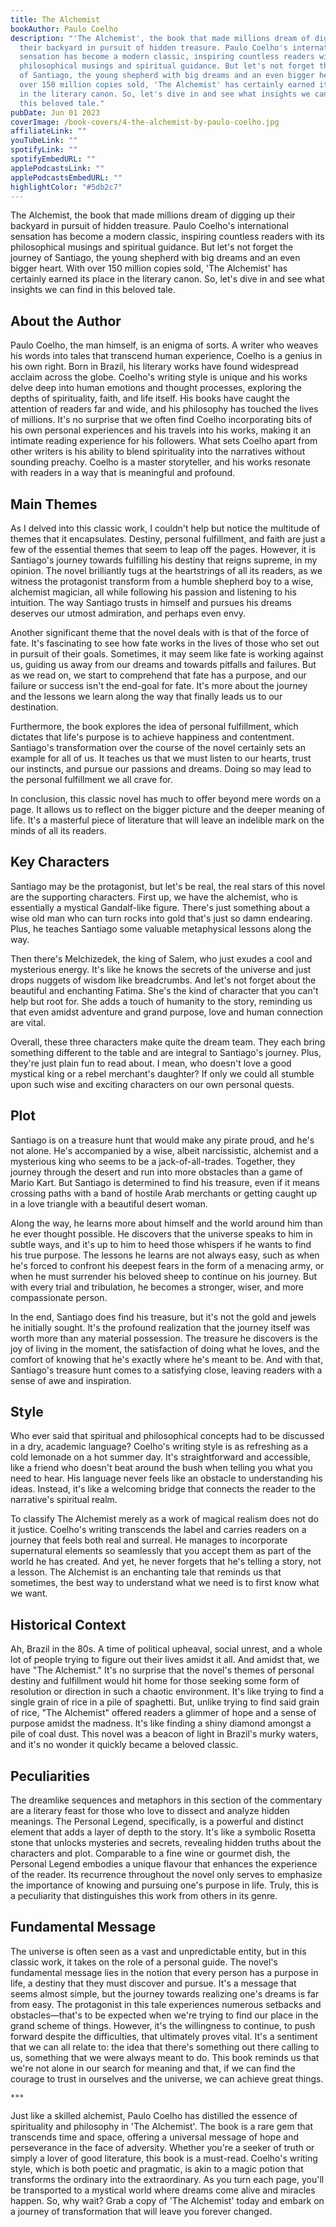 ```yaml
---
title: The Alchemist
bookAuthor: Paulo Coelho
description: "'The Alchemist', the book that made millions dream of digging up
  their backyard in pursuit of hidden treasure. Paulo Coelho's international
  sensation has become a modern classic, inspiring countless readers with its
  philosophical musings and spiritual guidance. But let's not forget the journey
  of Santiago, the young shepherd with big dreams and an even bigger heart. With
  over 150 million copies sold, 'The Alchemist' has certainly earned its place
  in the literary canon. So, let's dive in and see what insights we can find in
  this beloved tale."
pubDate: Jun 01 2023
coverImage: /book-covers/4-the-alchemist-by-paulo-coelho.jpg
affiliateLink: ""
youTubeLink: ""
spotifyLink: ""
spotifyEmbedURL: ""
applePodcastsLink: ""
applePodcastsEmbedURL: ""
highlightColor: "#5db2c7"
---
```


The Alchemist, the book that made millions dream of digging up their backyard in pursuit of hidden treasure. Paulo Coelho's international sensation has become a modern classic, inspiring countless readers with its philosophical musings and spiritual guidance. But let's not forget the journey of Santiago, the young shepherd with big dreams and an even bigger heart. With over 150 million copies sold, 'The Alchemist' has certainly earned its place in the literary canon. So, let's dive in and see what insights we can find in this beloved tale.

## About the Author

Paulo Coelho, the man himself, is an enigma of sorts. A writer who weaves his words into tales that transcend human experience, Coelho is a genius in his own right. Born in Brazil, his literary works have found widespread acclaim across the globe. Coelho's writing style is unique and his works delve deep into human emotions and thought processes, exploring the depths of spirituality, faith, and life itself. His books have caught the attention of readers far and wide, and his philosophy has touched the lives of millions. It's no surprise that we often find Coelho incorporating bits of his own personal experiences and his travels into his works, making it an intimate reading experience for his followers. What sets Coelho apart from other writers is his ability to blend spirituality into the narratives without sounding preachy. Coelho is a master storyteller, and his works resonate with readers in a way that is meaningful and profound.


## Main Themes

As I delved into this classic work, I couldn't help but notice the multitude of themes that it encapsulates. Destiny, personal fulfillment, and faith are just a few of the essential themes that seem to leap off the pages. However, it is Santiago's journey towards fulfilling his destiny that reigns supreme, in my opinion. The novel brilliantly tugs at the heartstrings of all its readers, as we witness the protagonist transform from a humble shepherd boy to a wise, alchemist magician, all while following his passion and listening to his intuition. The way Santiago trusts in himself and pursues his dreams deserves our utmost admiration, and perhaps even envy. 

Another significant theme that the novel deals with is that of the force of fate. It's fascinating to see how fate works in the lives of those who set out in pursuit of their goals. Sometimes, it may seem like fate is working against us, guiding us away from our dreams and towards pitfalls and failures. But as we read on, we start to comprehend that fate has a purpose, and our failure or success isn't the end-goal for fate. It's more about the journey and the lessons we learn along the way that finally leads us to our destination.

Furthermore, the book explores the idea of personal fulfillment, which dictates that life's purpose is to achieve happiness and contentment. Santiago's transformation over the course of the novel certainly sets an example for all of us. It teaches us that we must listen to our hearts, trust our instincts, and pursue our passions and dreams. Doing so may lead to the personal fulfillment we all crave for.

In conclusion, this classic novel has much to offer beyond mere words on a page. It allows us to reflect on the bigger picture and the deeper meaning of life. It's a masterful piece of literature that will leave an indelible mark on the minds of all its readers.

## Key Characters

Santiago may be the protagonist, but let's be real, the real stars of this novel are the supporting characters. First up, we have the alchemist, who is essentially a mystical Gandalf-like figure. There's just something about a wise old man who can turn rocks into gold that's just so damn endearing. Plus, he teaches Santiago some valuable metaphysical lessons along the way. 

Then there's Melchizedek, the king of Salem, who just exudes a cool and mysterious energy. It's like he knows the secrets of the universe and just drops nuggets of wisdom like breadcrumbs. And let's not forget about the beautiful and enchanting Fatima. She's the kind of character that you can't help but root for. She adds a touch of humanity to the story, reminding us that even amidst adventure and grand purpose, love and human connection are vital. 

Overall, these three characters make quite the dream team. They each bring something different to the table and are integral to Santiago's journey. Plus, they're just plain fun to read about. I mean, who doesn't love a good mystical king or a rebel merchant's daughter? If only we could all stumble upon such wise and exciting characters on our own personal quests.

## Plot

Santiago is on a treasure hunt that would make any pirate proud, and he's not alone. He's accompanied by a wise, albeit narcissistic, alchemist and a mysterious king who seems to be a jack-of-all-trades. Together, they journey through the desert and run into more obstacles than a game of Mario Kart. But Santiago is determined to find his treasure, even if it means crossing paths with a band of hostile Arab merchants or getting caught up in a love triangle with a beautiful desert woman.

Along the way, he learns more about himself and the world around him than he ever thought possible. He discovers that the universe speaks to him in subtle ways, and it's up to him to heed those whispers if he wants to find his true purpose. The lessons he learns are not always easy, such as when he's forced to confront his deepest fears in the form of a menacing army, or when he must surrender his beloved sheep to continue on his journey. But with every trial and tribulation, he becomes a stronger, wiser, and more compassionate person.

In the end, Santiago does find his treasure, but it's not the gold and jewels he initially sought. It's the profound realization that the journey itself was worth more than any material possession. The treasure he discovers is the joy of living in the moment, the satisfaction of doing what he loves, and the comfort of knowing that he's exactly where he's meant to be. And with that, Santiago's treasure hunt comes to a satisfying close, leaving readers with a sense of awe and inspiration.

## Style

Who ever said that spiritual and philosophical concepts had to be discussed in a dry, academic language? Coelho's writing style is as refreshing as a cold lemonade on a hot summer day. It's straightforward and accessible, like a friend who doesn't beat around the bush when telling you what you need to hear. His language never feels like an obstacle to understanding his ideas. Instead, it's like a welcoming bridge that connects the reader to the narrative's spiritual realm. 

To classify The Alchemist merely as a work of magical realism does not do it justice. Coelho's writing transcends the label and carries readers on a journey that feels both real and surreal. He manages to incorporate supernatural elements so seamlessly that you accept them as part of the world he has created. And yet, he never forgets that he's telling a story, not a lesson. The Alchemist is an enchanting tale that reminds us that sometimes, the best way to understand what we need is to first know what we want.

## Historical Context

Ah, Brazil in the 80s. A time of  political upheaval, social unrest, and a whole lot of people trying to figure out their lives amidst it all. And amidst that, we have "The Alchemist." It's no surprise that the novel's themes of personal destiny and fulfillment would hit home for those seeking some form of resolution or direction in such a chaotic environment. It's like trying to find a single grain of rice in a pile of spaghetti. But, unlike trying to find said grain of rice, "The Alchemist" offered readers a glimmer of hope and a sense of purpose amidst the madness. It's like finding a shiny diamond amongst a pile of coal dust. This novel was a beacon of light in Brazil's murky waters, and it's no wonder it quickly became a beloved classic.

## Peculiarities

The dreamlike sequences and metaphors in this section of the commentary are a literary feast for those who love to dissect and analyze hidden meanings. The Personal Legend, specifically, is a powerful and distinct element that adds a layer of depth to the story. It's like a symbolic Rosetta stone that unlocks mysteries and secrets, revealing hidden truths about the characters and plot. Comparable to a fine wine or gourmet dish, the Personal Legend embodies a unique flavour that enhances the experience of the reader. Its recurrence throughout the novel only serves to emphasize the importance of knowing and pursuing one's purpose in life. Truly, this is a peculiarity that distinguishes this work from others in its genre.

## Fundamental Message

The universe is often seen as a vast and unpredictable entity, but in this classic work, it takes on the role of a personal guide. The novel's fundamental message lies in the notion that every person has a purpose in life, a destiny that they must discover and pursue. It's a message that seems almost simple, but the journey towards realizing one's dreams is far from easy. The protagonist in this tale experiences numerous setbacks and obstacles—that's to be expected when we're trying to find our place in the grand scheme of things. However, it's the willingness to continue, to push forward despite the difficulties, that ultimately proves vital. It's a sentiment that we can all relate to: the idea that there's something out there calling to us, something that we were always meant to do. This book reminds us that we're not alone in our search for meaning and that, if we can find the courage to trust in ourselves and the universe, we can achieve great things.

`***`

Just like a skilled alchemist, Paulo Coelho has distilled the essence of spirituality and philosophy in 'The Alchemist'. The book is a rare gem that transcends time and space, offering a universal message of hope and perseverance in the face of adversity. Whether you're a seeker of truth or simply a lover of good literature, this book is a must-read. Coelho's writing style, which is both poetic and pragmatic, is akin to a magic potion that transforms the ordinary into the extraordinary. As you turn each page, you'll be transported to a mystical world where dreams come alive and miracles happen. So, why wait? Grab a copy of 'The Alchemist' today and embark on a journey of transformation that will leave you forever changed.